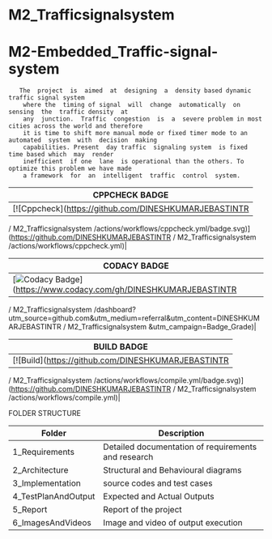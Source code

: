 # M2_Trafficsignalsystem
# M2-Embedded_Traffic-signal-system

       The  project  is  aimed  at  designing  a  density based dynamic traffic signal system 
        where the  timing of signal  will  change  automatically  on  sensing  the  traffic density  at
        any  junction.  Traffic  congestion  is  a  severe problem in most cities across the world and therefore
        it is time to shift more manual mode or fixed timer mode to an automated  system  with  decision  making 
        capabilities. Present  day traffic  signaling system  is fixed  time based which  may  render
        inefficient  if one  lane  is operational than the others. To optimize this problem we have made
        a framework  for  an  intelligent  traffic  control  system.
        
|CPPCHECK BADGE|
|---|
|[![Cppcheck](https://github.com/DINESHKUMARJEBASTINTR
/
M2_Trafficsignalsystem
/actions/workflows/cppcheck.yml/badge.svg)](https://github.com/DINESHKUMARJEBASTINTR
/
M2_Trafficsignalsystem
/actions/workflows/cppcheck.yml)|

|CODACY BADGE|
|---|
|[![Codacy Badge](https://app.codacy.com/project/badge/Grade/af568a389af94facaee1a1f1cf679bc5)](https://www.codacy.com/gh/DINESHKUMARJEBASTINTR
/
M2_Trafficsignalsystem
/dashboard?utm_source=github.com&amp;utm_medium=referral&amp;utm_content=DINESHKUMARJEBASTINTR
/
M2_Trafficsignalsystem
&amp;utm_campaign=Badge_Grade)|

|BUILD BADGE|
|---|
|[![Build](https://github.com/DINESHKUMARJEBASTINTR
/
M2_Trafficsignalsystem
/actions/workflows/compile.yml/badge.svg)](https://github.com/DINESHKUMARJEBASTINTR
/
M2_Trafficsignalsystem
/actions/workflows/compile.yml)|

FOLDER STRUCTURE

|Folder|Description|
|---|---|
|1_Requirements|Detailed documentation of requirements and research|
|2_Architecture|Structural and Behavioural diagrams|
|3_Implementation|source codes and test cases|
|4_TestPlanAndOutput|Expected and Actual Outputs|
|5_Report|Report of the project|
|6_ImagesAndVideos|Image and video of output execution|
